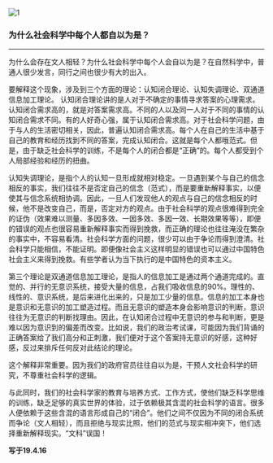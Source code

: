![1](https://hello-beijing.oss-cn-beijing.aliyuncs.com/myGithub/MrZ/2019z/33.jpg)

### 为什么社会科学中每个人都自以为是？
---

为什么会存在文人相轻？为什么社会科学中每个人会自以为是？在自然科学中，普通人很少发言，同行之间也很少有大的出入。

要解释这个现象，涉及到三个方面的理论：认知闭合理论、认知失调理论、双通道信息加工理论。
认知闭合理论讲的是人对于不确定的事情寻求答案的心理需求。认知闭合需求高的，就是对答案需求高。不同的人以及同一人对于不同的事情的认知闭合需求不同。有的人好奇心强，属于认知闭合需求高。对于社会科学问题，由于与人的生活密切相关，因此，普遍认知闭合需求高。每个人在自己的生活中基于自己的教育和经历找到不同的答案，完成认知闭合。这就是每个人都哦范式。但是，由于缺乏社会科学的训练，不是每个人的闭合都是“正确”的。每个人都受到个人局部经验和经历的扭曲。

认知失调理论，是指个人的认知一旦形成就相对稳定。一旦遇到某个与自己的信念相反的事实，我们往往不是否定自己的信念（范式），而是要重新解释事实，以便使其与信念系统相协调。因此，一旦人们发现他人的观点与自己的信念相反的时候，他不是改变自己，而是，否定对方的观点。由于社会科学的观点很难得到完全的证伪（效果难以测量、多因多效、一因多效、多因一效、长期效果等等），即便的错误的观点也很容易重新解释事实而得到挽救，而正确的理论也往往淹没在繁杂的事实中，不容易看清。社会科学方面的问题，很少可以由于争论而得到澄清。社会科学只能相信，不能证明。即便像社会主义这样明显的错误也可以通过中国特色社会主义来得到挽救。有些学者认为当下执行的是中国特色的资本主义。

第三个理论是双通道信息加工理论，是指人的信息加工是通过两个通道完成的。直觉的、并行的无意识系统，接受大量的信息，占我们吸收信息的90%。理性的、线性的、意识系统，是后来进化出来的，只是加工少量的信息。信息的加工本身也是意识和无意识的加工塑造过程。而且无意识的塑造本身会影响意识的判断，意识往往为无意识的判断找理由。因此，在认知闭合过程中无意识的参与和判断，更是难以因为意识到的偏差而改变。比如说，我们的政治考试课，可能因为我们背诵的正确答案给了我们高分和正刺激，我们便对于这个答案持无意识的好感，这种好感，反过来排斥任何反对此结论的理论。

这个解释非常重要。因为我们的政府官员往往自以为是，干预人文社会科学的研究，不尊重社会科学的逻辑。

与此同时，我们的社会科学家的教育与培养方式、工作方式，使他们缺乏科学思维的训练，缺乏足够的真实世界的体验，过于依赖极其含混的社会科学的语言。很多人便依赖于这些含混的语言形成自己的“闭合”。他们之间不仅因为不同的闭合系统而争论（文人相轻），而且拒绝与现实比照，他们的范式与现实相冲突下，他们选择重新解释现实。“文科”误国！

**写于19.4.16**